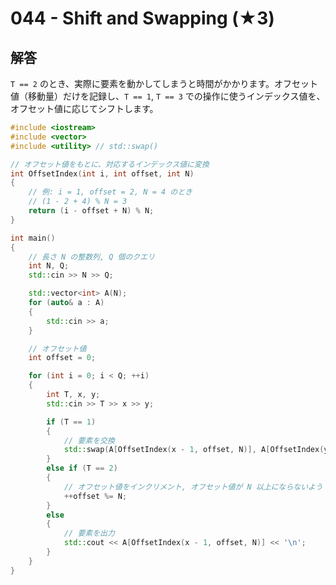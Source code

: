 # 044 - Shift and Swapping (★3)

## 解答
`T == 2` のとき、実際に要素を動かしてしまうと時間がかかります。オフセット値（移動量）だけを記録し、`T == 1`, `T == 3` での操作に使うインデックス値を、オフセット値に応じてシフトします。

```cpp
#include <iostream>
#include <vector>
#include <utility> // std::swap()

// オフセット値をもとに、対応するインデックス値に変換
int OffsetIndex(int i, int offset, int N)
{
	// 例: i = 1, offset = 2, N = 4 のとき
	// (1 - 2 + 4) % N = 3
	return (i - offset + N) % N;
}

int main()
{
	// 長さ N の整数列, Q 個のクエリ
	int N, Q;
	std::cin >> N >> Q;

	std::vector<int> A(N);
	for (auto& a : A)
	{
		std::cin >> a;
	}

	// オフセット値
	int offset = 0;

	for (int i = 0; i < Q; ++i)
	{
		int T, x, y;
		std::cin >> T >> x >> y;

		if (T == 1)
		{
			// 要素を交換
			std::swap(A[OffsetIndex(x - 1, offset, N)], A[OffsetIndex(y - 1, offset, N)]);
		}
		else if (T == 2)
		{
			// オフセット値をインクリメント, オフセット値が N 以上にならないよう %= N
			++offset %= N;
		}
		else
		{
			// 要素を出力
			std::cout << A[OffsetIndex(x - 1, offset, N)] << '\n';
		}
	}
}
```

